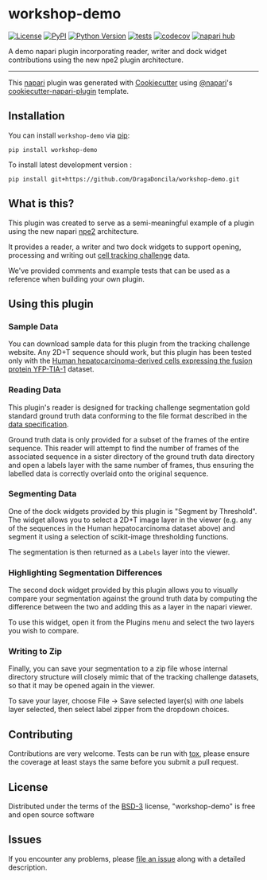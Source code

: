 # workshop-demo

[![License](https://img.shields.io/pypi/l/workshop-demo.svg?color=green)](https://github.com/DragaDoncila/workshop-demo/raw/main/LICENSE)
[![PyPI](https://img.shields.io/pypi/v/workshop-demo.svg?color=green)](https://pypi.org/project/workshop-demo)
[![Python Version](https://img.shields.io/pypi/pyversions/workshop-demo.svg?color=green)](https://python.org)
[![tests](https://github.com/DragaDoncila/workshop-demo/workflows/tests/badge.svg)](https://github.com/DragaDoncila/workshop-demo/actions)
[![codecov](https://codecov.io/gh/DragaDoncila/workshop-demo/branch/main/graph/badge.svg)](https://codecov.io/gh/DragaDoncila/workshop-demo)
[![napari hub](https://img.shields.io/endpoint?url=https://api.napari-hub.org/shields/workshop-demo)](https://napari-hub.org/plugins/workshop-demo)

A demo napari plugin incorporating reader, writer and dock widget contributions using the new npe2 plugin architecture.

----------------------------------

This [napari] plugin was generated with [Cookiecutter] using [@napari]'s [cookiecutter-napari-plugin] template.

<!--
Don't miss the full getting started guide to set up your new package:
https://github.com/napari/cookiecutter-napari-plugin#getting-started

and review the napari docs for plugin developers:
https://napari.org/docs/plugins/index.html
-->

## Installation

You can install `workshop-demo` via [pip]:

    pip install workshop-demo


To install latest development version :

    pip install git+https://github.com/DragaDoncila/workshop-demo.git

## What is this?

This plugin was created to serve as a semi-meaningful example of a plugin using
the new napari [npe2](https://pypi.org/project/npe2/) architecture.

It provides a reader, a writer and two dock widgets to support opening, processing
and writing out [cell tracking challenge](https://celltrackingchallenge.net/) data.

We've provided comments and example tests that can be used as a reference
when building your own plugin.

## Using this plugin

### Sample Data
You can download sample data for this plugin from the tracking challenge website. Any 2D+T
sequence should work, but this plugin has been tested only with the 
[Human hepatocarcinoma-derived cells expressing the fusion protein YFP-TIA-1](http://data.celltrackingchallenge.net/training-datasets/Fluo-C2DL-Huh7.zip) 
dataset.
### Reading Data
This plugin's reader is designed for tracking challenge segmentation gold standard ground truth
data conforming to the file format described in the [data specification](https://public.celltrackingchallenge.net/documents/Naming%20and%20file%20content%20conventions.pdf).

Ground truth data is only provided for a subset of the frames of the entire sequence. This
reader will attempt to find the number of frames of the associated sequence in a sister
directory of the ground truth data directory and open a labels layer with the same number
of frames, thus ensuring the labelled data is correctly overlaid onto the original sequence.

<!-- Movie here -->

### Segmenting Data
One of the dock widgets provided by this plugin is "Segment by Threshold". The widget
allows you to select a 2D+T image layer in the viewer (e.g. any of the sequences in the Human 
hepatocarcinoma dataset above) and segment it using a selection of scikit-image thresholding functions.

The segmentation is then returned as a `Labels` layer into the viewer.

<!-- Movie here -->

### Highlighting Segmentation Differences
The second dock widget provided by this plugin allows you to visually compare your segmentation
against the ground truth data by computing the difference between the two and adding this as a
layer in the napari viewer.

To use this widget, open it from the Plugins menu and select the two layers you wish to compare.

<!-- Movie here -->

### Writing to Zip
Finally, you can save your segmentation to a zip file whose internal directory structure
will closely mimic that of the tracking challenge datasets, so that it may be opened 
again in the viewer.

To save your layer, choose File -> Save selected layer(s) with *one* labels layer selected,
then select label zipper from the dropdown choices.

<!-- Movie here -->


## Contributing

Contributions are very welcome. Tests can be run with [tox], please ensure
the coverage at least stays the same before you submit a pull request.

## License

Distributed under the terms of the [BSD-3] license,
"workshop-demo" is free and open source software

## Issues

If you encounter any problems, please [file an issue] along with a detailed description.

[napari]: https://github.com/napari/napari
[Cookiecutter]: https://github.com/audreyr/cookiecutter
[@napari]: https://github.com/napari
[MIT]: http://opensource.org/licenses/MIT
[BSD-3]: http://opensource.org/licenses/BSD-3-Clause
[GNU GPL v3.0]: http://www.gnu.org/licenses/gpl-3.0.txt
[GNU LGPL v3.0]: http://www.gnu.org/licenses/lgpl-3.0.txt
[Apache Software License 2.0]: http://www.apache.org/licenses/LICENSE-2.0
[Mozilla Public License 2.0]: https://www.mozilla.org/media/MPL/2.0/index.txt
[cookiecutter-napari-plugin]: https://github.com/napari/cookiecutter-napari-plugin

[file an issue]: https://github.com/DragaDoncila/workshop-demo/issues

[napari]: https://github.com/napari/napari
[tox]: https://tox.readthedocs.io/en/latest/
[pip]: https://pypi.org/project/pip/
[PyPI]: https://pypi.org/
